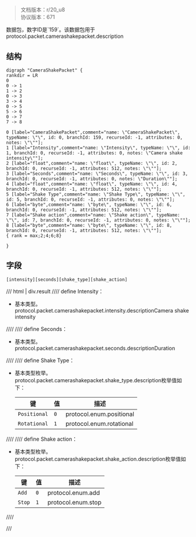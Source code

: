 # <!-- md:samp CameraShakePacket -->

> 文档版本：r/20_u8<br/>协议版本：671

<!-- md:samp CameraShakePacket -->数据包，数字ID是`159`。该数据包用于protocol.packet.camerashakepacket.description

## 结构

```viz
digraph "CameraShakePacket" {
rankdir = LR
0
0 -> 1
1 -> 2
0 -> 3
3 -> 4
0 -> 5
5 -> 6
0 -> 7
7 -> 8

0 [label="CameraShakePacket",comment="name: \"CameraShakePacket\", typeName: \"\", id: 0, branchId: 159, recurseId: -1, attributes: 0, notes: \"\""];
1 [label="Intensity",comment="name: \"Intensity\", typeName: \"\", id: 1, branchId: 0, recurseId: -1, attributes: 0, notes: \"Camera shake intensity\""];
2 [label="float",comment="name: \"float\", typeName: \"\", id: 2, branchId: 0, recurseId: -1, attributes: 512, notes: \"\""];
3 [label="Seconds",comment="name: \"Seconds\", typeName: \"\", id: 3, branchId: 0, recurseId: -1, attributes: 0, notes: \"Duration\""];
4 [label="float",comment="name: \"float\", typeName: \"\", id: 4, branchId: 0, recurseId: -1, attributes: 512, notes: \"\""];
5 [label="Shake Type",comment="name: \"Shake Type\", typeName: \"\", id: 5, branchId: 0, recurseId: -1, attributes: 0, notes: \"\""];
6 [label="byte",comment="name: \"byte\", typeName: \"\", id: 6, branchId: 0, recurseId: -1, attributes: 512, notes: \"\""];
7 [label="Shake action",comment="name: \"Shake action\", typeName: \"\", id: 7, branchId: 0, recurseId: -1, attributes: 0, notes: \"\""];
8 [label="byte",comment="name: \"byte\", typeName: \"\", id: 8, branchId: 0, recurseId: -1, attributes: 512, notes: \"\""];
{ rank = max;2;4;6;8}

}

```

## 字段

```title='CameraShakePacket'
[intensity][seconds][shake_type][shake_action]
```

/// html | div.result
//// define
Intensity：<!-- md:samp float -->

- 基本类型。protocol.packet.camerashakepacket.intensity.descriptionCamera shake intensity


////
//// define
Seconds：<!-- md:samp float -->

- 基本类型。protocol.packet.camerashakepacket.seconds.descriptionDuration


////
//// define
Shake Type：<!-- md:samp byte -->

- 基本类型枚举。protocol.packet.camerashakepacket.shake_type.description枚举值如下：

  |键|值|描述|
  |---|---|---|
  |`Positional`|`0`|protocol.enum.positional|
  |`Rotational`|`1`|protocol.enum.rotational|



////
//// define
Shake action：<!-- md:samp byte -->

- 基本类型枚举。protocol.packet.camerashakepacket.shake_action.description枚举值如下：

  |键|值|描述|
  |---|---|---|
  |`Add`|`0`|protocol.enum.add|
  |`Stop`|`1`|protocol.enum.stop|



////

///

